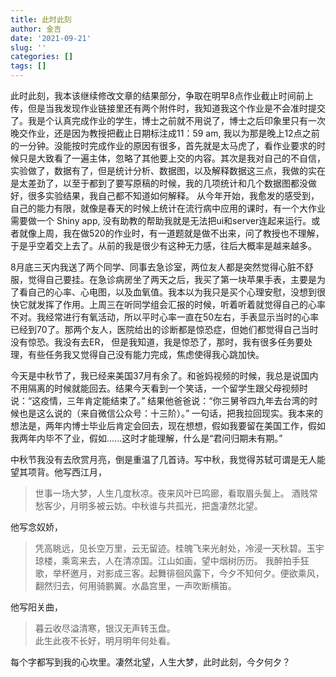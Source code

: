 ```yaml
---
title: 此时此刻
author: 金吉
date: '2021-09-21'
slug: ''
categories: []
tags: []
---
```



此时此刻，我本该继续修改文章的结果部分，争取在明早8点作业截止时间前上传，但是当我发现作业链接里还有两个附件时，我知道我这个作业是不会准时提交了。我是个认真完成作业的学生，博士之前就不用说了，博士之后印象里只有一次晚交作业，还是因为教授把截止日期标注成11：59 am, 我以为那是晚上12点之前的一分钟。没能按时完成作业的原因有很多，首先就是太马虎了，看作业要求的时候只是大致看了一遍主体，忽略了其他要上交的内容。其次是我对自己的不自信，实验做了，数据有了，但是统计分析、数据图，以及解释数据这三点，我做的实在是太差劲了，以至于都到了要写原稿的时候，我的几项统计和几个数据图都没做好，很多实验结果，我自己都不知道如何解释。
从今年开始，我愈发的感受到，自己的能力有限，就像是春天的时候上统计在流行病中应用的课时，有一个大作业需要做一个 Shiny app, 没有助教的帮助我就是无法把ui和server连起来运行。或者就像上周，我在做520的作业时，有一道题就是做不出来，问了教授也不理解，于是乎空着交上去了。从前的我是很少有这种无力感，往后大概率是越来越多。  



8月底三天内我送了两个同学、同事去急诊室，两位友人都是突然觉得心脏不舒服，觉得自己要挂。在急诊病房坐了两天之后，我买了第一块苹果手表，主要是为了看自己的心率、心电图，以及血氧值。我本以为我只是买个心理安慰，没想到很快它就发挥了作用。上周三在听同学组会汇报的时候，听着听着就觉得自己的心率不对。我经常进行有氧活动，所以平时心率一直在50左右，手表显示当时的心率已经到70了。那两个友人，医院给出的诊断都是惊恐症，但她们都觉得自己当时没有惊恐。我没有去ER， 但是我知道，我是惊恐了，那时，我有很多任务要处理，有些任务我又觉得自己没有能力完成，焦虑使得我心跳加快。    

今天是中秋节了，我已经来美国37月有余了。和爸妈视频的时候，我总是说国内不用隔离的时候就能回去。结果今天看到一个笑话，一个留学生跟父母视频时说：“这疫情，三年肯定能结束了。” 结果他爸爸说：“你三舅爷四九年去台湾的时候也是这么说的（来自微信公众号：十三阶）。” 一句话，把我拉回现实。我本来的想法是，两年内博士毕业后肯定会回去，现在想想，假如我要留在美国工作，假如我两年内毕不了业，假如......这时才能理解，什么是“君问归期未有期。”

中秋节我没有去欣赏月亮，倒是重温了几首诗。写中秋，我觉得苏轼可谓是无人能望其项背。他写西江月，
> 世事一场大梦，人生几度秋凉。夜来风叶已鸣廊，看取眉头鬓上。 
> 酒贱常愁客少，月明多被云妨。中秋谁与共孤光，把盏凄然北望。

他写念奴娇，
> 凭高眺远，见长空万里，云无留迹。桂魄飞来光射处，冷浸一天秋碧。玉宇琼楼，乘鸾来去，人在清凉国。江山如画，望中烟树历历。 
> 我醉拍手狂歌，举杯邀月，对影成三客。起舞徘徊风露下，今夕不知何夕。便欲乘风，翻然归去，何用骑鹏翼。水晶宫里，一声吹断横笛。
 
他写阳关曲，
> 暮云收尽溢清寒，银汉无声转玉盘。  
> 此生此夜不长好，明月明年何处看。


每个字都写到我的心坎里。凄然北望，人生大梦，此时此刻，今夕何夕？





